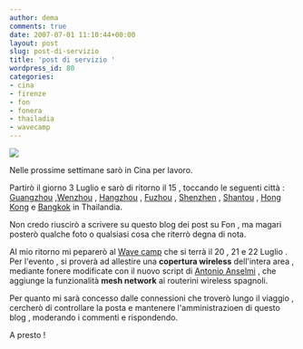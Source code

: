 ```yaml
---
author: dema
comments: true
date: 2007-07-01 11:10:44+00:00
layout: post
slug: post-di-servizio
title: 'post di servizio '
wordpress_id: 80
categories:
- cina
- firenze
- fon
- fonera
- thailadia
- wavecamp
---
```


![](http://dema.tv/wp-content/uploads/2007/07/126315900_f1747d8e35.jpg)

Nelle prossime settimane sarò in Cina per lavoro.

Partirò il giorno 3 Luglio e sarò di ritorno il 15 , toccando le seguenti città : [Guangzhou](http://it.wikipedia.org/wiki/Guangzhou) ,[Wenzhou](http://it.wikipedia.org/wiki/Wenzhou) , [Hangzhou](http://it.wikipedia.org/wiki/Hangzhou) , [Fuzhou](http://it.wikipedia.org/wiki/Fuzhou) , [Shenzhen](http://it.wikipedia.org/wiki/Shenzhen) , [Shantou](http://it.wikipedia.org/wiki/Shantou) , [Hong Kong](http://it.wikipedia.org/wiki/Hong_Kong) e [Bangkok](http://it.wikipedia.org/wiki/Bangkok) in Thailandia.

Non credo riuscirò a scrivere su questo blog dei post su Fon , ma magari posterò qualche foto o qualsiasi cosa che riterrò degna di nota.

Al mio ritorno mi peparerò al [Wave camp](http://barcamp.org/WaveCamp) che si terrà il 20 , 21 e 22 Luglio . Per l'evento , si proverà ad allestire una **copertura wireless** dell'intera area , mediante fonere modificate con il nuovo script di [Antonio Anselmi](http://blogin.it/howtoponte2/index.html) , che aggiunge la funzionalità **mesh network** ai routerini wireless spagnoli.

Per quanto mi sarà concesso dalle connessioni che troverò lungo il viaggio , cercherò di controllare la posta e mantenere l'amministrazioen di questo blog , moderando i commenti e rispondendo.

A presto !
